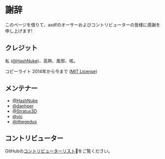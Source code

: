 # 謝辞

このページを借りて、asdfのオーサーおよびコントリビューターの皆様に感謝を申し上げます!

## クレジット

私 ([@HashNuke](https://github.com/HashNuke))、高熱、風邪、咳。

コピーライト 2014年から今まで ([MIT License](https://github.com/asdf-vm/asdf/blob/master/LICENSE))

## メンテナー

- [@HashNuke](https://github.com/HashNuke)
- [@danhper](https://github.com/danhper)
- [@Stratus3D](https://github.com/Stratus3D)
- [@vic](https://github.com/vic)
- [@jthegedus](https://github.com/jthegedus)

## コントリビューター

GitHubの[コントリビューターリスト](https://github.com/asdf-vm/asdf/graphs/contributors):pray:をご覧ください。
